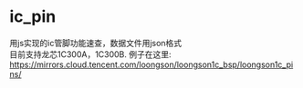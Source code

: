 # ic_pin

用js实现的ic管脚功能速查，数据文件用json格式  
目前支持龙芯1C300A，1C300B. 例子在这里:  
https://mirrors.cloud.tencent.com/loongson/loongson1c_bsp/loongson1c_pins/  
